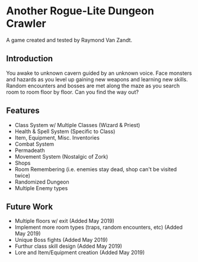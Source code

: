 # Another Rogue-Lite Dungeon Crawler
A game created and tested by Raymond Van Zandt.

## Introduction
You awake to unknown cavern guided by an unknown voice. Face monsters and hazards as you level up gaining new weapons and learning new skills. Random encounters and bosses are met along the maze as you search room to room floor by floor. Can you find the way out?

## Features
- Class System w/ Multiple Classes (Wizard & Priest)
- Health & Spell System (Specific to Class)
- Item, Equipment, Misc. Inventories
- Combat System
- Permadeath
- Movement System (Nostalgic of Zork)
- Shops
- Room Remembering (i.e. enemies stay dead, shop can't be visited twice)
- Randomized Dungeon
- Multiple Enemy types

## Future Work
- Multiple floors w/ exit           (Added May 2019)
- Implement more room types (traps, random encounters, etc)           (Added May 2019)
- Unique Boss fights                (Added May 2019)
- Furthur class skill design        (Added May 2019)
- Lore and Item/Equipment creation  (Added May 2019)
